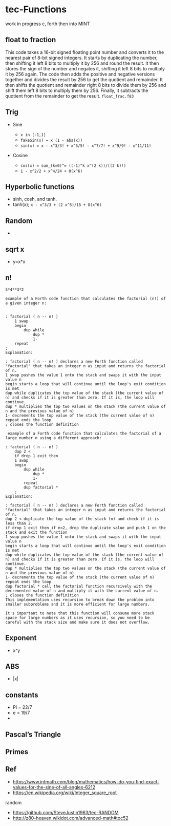 # tec-Functions


work in progress c, forth then into MINT


## float to fraction

This code takes a 16-bit signed floating point number and converts it to the nearest pair of 8-bit signed integers. It starts by duplicating the number, then shifting it left 8 bits to multiply it by 256 and round the result. It then stores the sign of the number and negates it, shifting it left 8 bits to multiply it by 256 again. The code then adds the positive and negative versions together and divides the result by 256 to get the quotient and remainder. It then shifts the quotient and remainder right 8 bits to divide them by 256 and shift them left 8 bits to multiply them by 256. Finally, it subtracts the quotient from the remainder to get the result.  `float_frac.f83`




## Trig
- Sine 
  - `x in [-1,1]`
  - `fakeSin(x) = x (1 - abs(x))`
  - `sin(x) = x - x^3/3! + x^5/5! - x^7/7! + x^9/9! - x^11/11!`

- Cosine
  - `cos(x) = sum_(k=0)^∞ ((-1)^k x^(2 k))/((2 k)!)`
  - `1 - x^2/2 + x^4/24 + O(x^6)`

## Hyperbolic functions 
- sinh, cosh, and tanh. 
- tanh(x); `x - x^3/3 + (2 x^5)/15 + O(x^6)`

 
## Random
- 


## sqrt x 
- y=x*x

## n! 
`5*4**3*2`

```
example of a Forth code function that calculates the factorial (n!) of a given integer n:


: factorial ( n -- n! )
    1 swap
    begin
        dup while
            dup *
            1-
    repeat
;
Explanation:

: factorial ( n -- n! ) declares a new Forth function called "factorial" that takes an integer n as input and returns the factorial of n.
1 swap pushes the value 1 onto the stack and swaps it with the input value n
begin starts a loop that will continue until the loop's exit condition is met
dup while duplicates the top value of the stack (the current value of n) and checks if it is greater than zero. If it is, the loop will continue.
dup * multiplies the top two values on the stack (the current value of n and the previous value of n)
1- decrements the top value of the stack (the current value of n)
repeat ends the loop
; closes the function definition
```

```
 example of a Forth code function that calculates the factorial of a large number n using a different approach:

: factorial ( n -- n! )
    dup 2 < 
    if drop 1 exit then
    1 swap 
    begin
        dup while
            dup *
            1-
        repeat
        dup factorial *
    ;
Explanation:

: factorial ( n -- n! ) declares a new Forth function called "factorial" that takes an integer n as input and returns the factorial of n.
dup 2 < duplicate the top value of the stack (n) and check if it is less than 2.
if drop 1 exit then if n<2, drop the duplicate value and push 1 on the stack and exit the function
1 swap pushes the value 1 onto the stack and swaps it with the input value n
begin starts a loop that will continue until the loop's exit condition is met
dup while duplicates the top value of the stack (the current value of n) and checks if it is greater than zero. If it is, the loop will continue.
dup * multiplies the top two values on the stack (the current value of n and the previous value of n)
1- decrements the top value of the stack (the current value of n)
repeat ends the loop
dup factorial * call the factorial function recursively with the decremented value of n and multiply it with the current value of n.
; closes the function definition
This implementation uses recursion to break down the problem into smaller subproblems and it is more efficient for large numbers.

It's important to note that this function will consume more stack space for large numbers as it uses recursion, so you need to be careful with the stack size and make sure it does not overflow.
```



## Exponent 
- x^y


## ABS  
- |x|


## constants 
- Pi = 22/7
- e = 19/7
-

## Pascal’s Triangle


## Primes



## Ref
- https://www.intmath.com/blog/mathematics/how-do-you-find-exact-values-for-the-sine-of-all-angles-6212
- https://en.wikipedia.org/wiki/Integer_square_root

random
- https://github.com/SteveJustin1963/tec-RANDOM
- http://z80-heaven.wikidot.com/advanced-math#toc52



